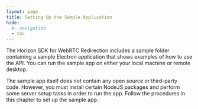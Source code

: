 ```yaml
---
layout: page
title: Setting Up the Sample Application
hide:
  #- navigation
  - toc
---
```


The Horizon SDK for WebRTC Redirection includes a sample folder containing a sample Electron application that shows examples of how to use the API. You can run the sample app on either your local machine or remote desktop.

The sample app itself does not contain any open source or third-party code. However, you must install certain NodeJS packages and perform some server setup tasks in order to run the app.
Follow the procedures in this chapter to set up the sample app.

